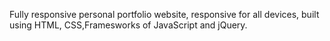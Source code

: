 
Fully responsive personal portfolio website, responsive for all devices, built using HTML, CSS,Framesworks of JavaScript and jQuery.
